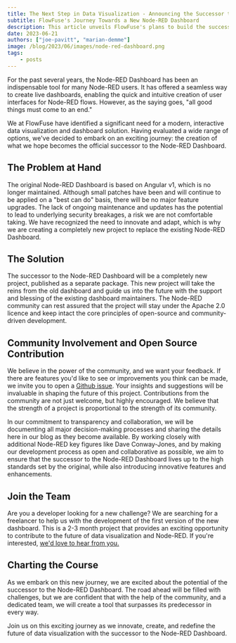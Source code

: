 ```yaml
---
title: The Next Step in Data Visualization - Announcing the Successor to the Node-RED Dashboard
subtitle: FlowFuse's Journey Towards a New Node-RED Dashboard
description: This article unveils FlowFuse's plans to build the successor to the Node-RED Dashboard.
date: 2023-06-21
authors: ["joe-pavitt", "marian-demme"]
image: /blog/2023/06/images/node-red-dashboard.png
tags:
    - posts
---
```


For the past several years, the Node-RED Dashboard has been an indispensable tool for many Node-RED users. It has offered a seamless way to create live dashboards, enabling the quick and intuitive creation of user interfaces for Node-RED flows. However, as the saying goes, "all good things must come to an end." 
<!--more-->
We at FlowFuse have identified a significant need for a modern, interactive data visualization and dashboard solution. Having evaluated a wide range of options, we've decided to embark on an exciting journey: the creation of what we hope becomes the official successor to the Node-RED Dashboard.

## The Problem at Hand

The original Node-RED Dashboard is based on Angular v1, which is no longer maintained. Although small patches have been and will continue to be applied on a "best can do" basis, there will be no major feature upgrades. The lack of ongoing maintenance and updates has the potential to lead to underlying security breakages, a risk we are not comfortable taking. We have recognized the need to innovate and adapt, which is why we are creating a completely new project to replace the existing Node-RED Dashboard.

## The Solution

The successor to the Node-RED Dashboard will be a completely new project, published as a separate package. This new project will take the reins from the old dashboard and guide us into the future with the support and blessing of the existing dashboard maintainers. The Node-RED community can rest assured that the project will stay under the Apache 2.0 licence and keep intact the core principles of open-source and community-driven development.

## Community Involvement and Open Source Contribution

We believe in the power of the community, and we want your feedback. If there are features you'd like to see or improvements you think can be made, we invite you to open a [Github issue](https://github.com/flowforge/flowforge-nr-dashboard/issues/new/choose). Your insights and suggestions will be invaluable in shaping the future of this project. Contributions from the community are not just welcome, but highly encouraged. We believe that the strength of a project is proportional to the strength of its community.

In our commitment to transparency and collaboration, we will be documenting all major decision-making processes and sharing the details here in our blog as they become available. By working closely with additional Node-RED key figures like Dave Conway-Jones, and by making our development process as open and collaborative as possible, we aim to ensure that the successor to the Node-RED Dashboard lives up to the high standards set by the original, while also introducing innovative features and enhancements.

## Join the Team

Are you a developer looking for a new challenge? We are searching for a freelancer to help us with the development of the first version of the new dashboard. This is a 2-3 month project that provides an exciting opportunity to contribute to the future of data visualization and Node-RED. If you're interested, [we'd love to hear from you.](https://boards.greenhouse.io/flowforge/jobs/4911532004)

## Charting the Course

As we embark on this new journey, we are excited about the potential of the successor to the Node-RED Dashboard. The road ahead will be filled with challenges, but we are confident that with the help of the community, and a dedicated team, we will create a tool that surpasses its predecessor in every way.

Join us on this exciting journey as we innovate, create, and redefine the future of data visualization with the successor to the Node-RED Dashboard.